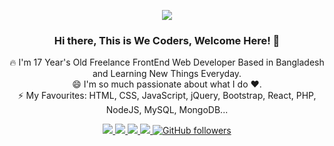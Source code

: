 <p align="center">
<img src="https://user-images.githubusercontent.com/74466828/99154874-4e680580-26dd-11eb-9773-48576689f01e.gif">
</p>
<h3 align="center">Hi there, This is We Coders, Welcome Here! 👋 </h3>
<p align="center">
🔥 I'm 17 Year's Old Freelance FrontEnd Web Developer Based in Bangladesh and Learning New Things Everyday. <br>
😄 I'm so much passionate about what I do ♥. <br>
⚡ My Favourites: HTML, CSS, JavaScript, jQuery, Bootstrap, React, PHP, NodeJS, MySQL, MongoDB... <br>
</p>

<p align="center">
  <a href="https://facebook.com/wecoders01" target="_blank">
    <img src="https://img.shields.io/badge/-Facebook-1877F2?style=flat&labelColor=1877F2&logo=facebook&logoColor=white&link=https://www.facebook.com/WEcoders01">
  </a>
  
  <a href="https://twitter.com/we_coders" target="_blank">
    <img src="https://img.shields.io/badge/-Twitter-1ca0f1?style=flat&labelColor=1ca0f1&logo=twitter&logoColor=white&link=https://twitter.com/we_coders">
  </a>
  <a href="https://behance.net/wecoders13" target="_blank">
    <img src="https://img.shields.io/badge/-Behance-053eff?style=flat&labelColor=053eff&logo=behance&logoColor=white&link=https://www.behance.net/wecoders1">
  </>
  <a href="mailto:wecoders1@gmail.com?subject=Hello Dear WEcoders! I send this message from your Github Profile. I need to talk to you!" target="_blank">
    <img src="https://img.shields.io/badge/-Mail Me-c14438?style=flat&logo=Gmail&logoColor=white&link=mailto:wecoders1@gmail.com">
  </a>
  <a href="https://github.com/wecoders01" target="_blank">
    <img alt="GitHub followers" src="https://img.shields.io/github/followers/wecoders01?style=social">
  </a>
</p
